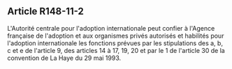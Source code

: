 ## Article R148-11-2

L'Autorité centrale pour l'adoption internationale peut confier à l'Agence française de l'adoption et
aux organismes privés autorisés et habilités pour l'adoption internationale les fonctions prévues par les
stipulations des a, b, c et e de l'article 9, des articles 14 à 17, 19, 20 et par le 1 de l'article 30 de la convention
de La Haye du 29 mai 1993.


